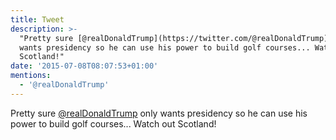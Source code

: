 ```yaml
---
title: Tweet
description: >-
  "Pretty sure [@realDonaldTrump](https://twitter.com/@realDonaldTrump) only
  wants presidency so he can use his power to build golf courses... Watch out
  Scotland!"
date: '2015-07-08T08:07:53+01:00'
mentions:
  - '@realDonaldTrump'
---
```

Pretty sure [@realDonaldTrump](https://twitter.com/@realDonaldTrump) only wants presidency so he can use his power to build golf courses... Watch out Scotland!
